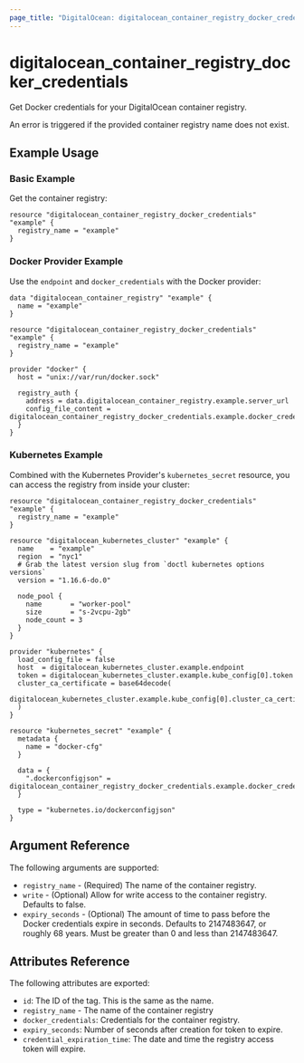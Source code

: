 ```yaml
---
page_title: "DigitalOcean: digitalocean_container_registry_docker_credentials"
---
```


# digitalocean_container_registry_docker_credentials

Get Docker credentials for your DigitalOcean container registry.

An error is triggered if the provided container registry name does not exist.

## Example Usage

### Basic Example

Get the container registry:

```hcl
resource "digitalocean_container_registry_docker_credentials" "example" {
  registry_name = "example"
}
```

### Docker Provider Example

Use the `endpoint` and `docker_credentials` with the Docker provider:

```hcl
data "digitalocean_container_registry" "example" {
  name = "example"
}

resource "digitalocean_container_registry_docker_credentials" "example" {
  registry_name = "example"
}

provider "docker" {
  host = "unix://var/run/docker.sock"

  registry_auth {
    address = data.digitalocean_container_registry.example.server_url
    config_file_content = digitalocean_container_registry_docker_credentials.example.docker_credentials
  }
}
```

### Kubernetes Example

Combined with the Kubernetes Provider's `kubernetes_secret` resource, you can
access the registry from inside your cluster:

```hcl
resource "digitalocean_container_registry_docker_credentials" "example" {
  registry_name = "example"
}

resource "digitalocean_kubernetes_cluster" "example" {
  name    = "example"
  region  = "nyc1"
  # Grab the latest version slug from `doctl kubernetes options versions`
  version = "1.16.6-do.0"

  node_pool {
    name       = "worker-pool"
    size       = "s-2vcpu-2gb"
    node_count = 3
  }
}

provider "kubernetes" {
  load_config_file = false
  host  = digitalocean_kubernetes_cluster.example.endpoint
  token = digitalocean_kubernetes_cluster.example.kube_config[0].token
  cluster_ca_certificate = base64decode(
    digitalocean_kubernetes_cluster.example.kube_config[0].cluster_ca_certificate
  )
}

resource "kubernetes_secret" "example" {
  metadata {
    name = "docker-cfg"
  }

  data = {
    ".dockerconfigjson" = digitalocean_container_registry_docker_credentials.example.docker_credentials
  }

  type = "kubernetes.io/dockerconfigjson"
}
```

## Argument Reference

The following arguments are supported:

* `registry_name` - (Required) The name of the container registry.
* `write` - (Optional) Allow for write access to the container registry. Defaults to false.
* `expiry_seconds` - (Optional) The amount of time to pass before the Docker credentials expire in seconds. Defaults to 2147483647, or roughly 68 years. Must be greater than 0 and less than 2147483647.

## Attributes Reference

The following attributes are exported:

* `id`: The ID of the tag. This is the same as the name.
* `registry_name` - The name of the container registry
* `docker_credentials`: Credentials for the container registry.
* `expiry_seconds`: Number of seconds after creation for token to expire.
* `credential_expiration_time`: The date and time the registry access token will expire.
